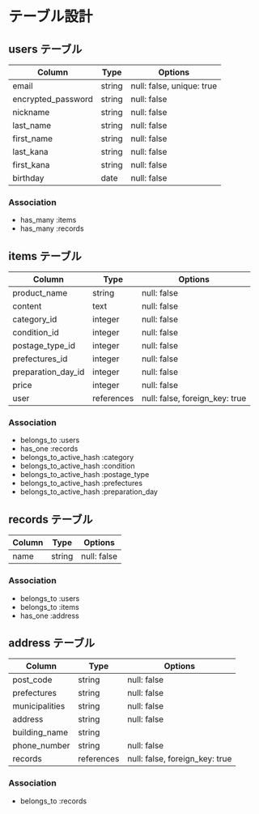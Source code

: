 # テーブル設計

## users テーブル

| Column             | Type   | Options     |
| ------------------ | ------ | ----------- |
| email              | string | null: false, unique: true|
| encrypted_password | string | null: false |
| nickname           | string | null: false |
| last_name          | string | null: false |
| first_name         | string | null: false |
| last_kana          | string | null: false |
| first_kana         | string | null: false |
| birthday           | date   | null: false |

### Association

- has_many :items
- has_many :records


## items テーブル

| Column             | Type         | Options     |
| ------------------ | ------------ | ----------- |
| product_name       | string       | null: false |
| content            | text         | null: false |
| category_id        | integer      | null: false |
| condition_id       | integer      | null: false |
| postage_type_id    | integer      | null: false |
| prefectures_id     | integer      | null: false |
| preparation_day_id | integer      | null: false |
| price              | integer      | null: false |
| user               | references   | null: false, foreign_key: true |

### Association

- belongs_to :users
- has_one :records
- belongs_to_active_hash :category
- belongs_to_active_hash :condition
- belongs_to_active_hash :postage_type
- belongs_to_active_hash :prefectures
- belongs_to_active_hash :preparation_day

## records テーブル

| Column      | Type       | Options                        |
| ----------- | ---------- | ------------------------------ |
| name        | string     | null: false                    |

### Association

- belongs_to :users
- belongs_to :items
- has_one :address


## address テーブル

| Column          | Type       | Options                        |
| --------------- | ---------- | ------------------------------ |
| post_code       | string     | null: false                    |
| prefectures     | string     | null: false                    |
| municipalities  | string     | null: false                    |
| address         | string     | null: false                    |
| building_name   | string     |                                |
| phone_number    | string     | null: false                    |
| records         | references | null: false, foreign_key: true |

### Association

- belongs_to :records
